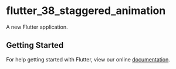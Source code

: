 # flutter_38_staggered_animation

A new Flutter application.

## Getting Started

For help getting started with Flutter, view our online
[documentation](https://flutter.io/).

